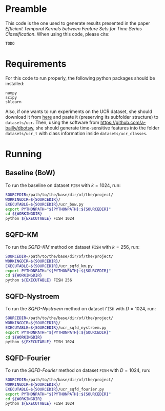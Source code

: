 # Preamble

This code is the one used to generate results presented in the paper 
*Efficient Temporal Kernels between Feature Sets for Time Series Classification*.
When using this code, please cite:
```
TODO
```

# Requirements
For this code to run properly, the following python packages should be installed:
```
numpy  
scipy  
sklearn
```

Also, if one wants to run experiments on the UCR dataset, she should download it from 
[here](http://www.cs.ucr.edu/~eamonn/time_series_data/) and paste it (preserving its subfolder structure) to `datasets/ucr`.
Then, using the software from <https://github.com/a-bailly/dbotsw>, she should generate time-sensitive features into the folder `datasets/ucr_t` with class information inside `datasets/ucr_classes`.

# Running
## Baseline (BoW)
To run the baseline on dataset `FISH` with $k=1024$, run:
```bash
SOURCEDIR=/path/to/the/base/dir/of/the/project/
WORKINGDIR=${SOURCEDIR}/
EXECUTABLE=${SOURCEDIR}/ucr_bow.py
export PYTHONPATH="${PYTHONPATH}:${SOURCEDIR}"
cd ${WORKINGDIR}
python ${EXECUTABLE} FISH 1024
```

## SQFD-KM
To run the _SQFD-KM_ method on dataset `FISH` with $k=256$, run:
```bash
SOURCEDIR=/path/to/the/base/dir/of/the/project/
WORKINGDIR=${SOURCEDIR}/
EXECUTABLE=${SOURCEDIR}/ucr_sqfd_km.py
export PYTHONPATH="${PYTHONPATH}:${SOURCEDIR}"
cd ${WORKINGDIR}
python ${EXECUTABLE} FISH 256
```

## SQFD-Nystroem
To run the _SQFD-Nystroem_ method on dataset `FISH` with $D=1024$, run:
```bash
SOURCEDIR=/path/to/the/base/dir/of/the/project/
WORKINGDIR=${SOURCEDIR}/
EXECUTABLE=${SOURCEDIR}/ucr_sqfd_nystroem.py
export PYTHONPATH="${PYTHONPATH}:${SOURCEDIR}"
cd ${WORKINGDIR}
python ${EXECUTABLE} FISH 1024
```

## SQFD-Fourier
To run the _SQFD-Fourier_ method on dataset `FISH` with $D=1024$, run:
```bash
SOURCEDIR=/path/to/the/base/dir/of/the/project/
WORKINGDIR=${SOURCEDIR}/
EXECUTABLE=${SOURCEDIR}/ucr_sqfd_fourier.py
export PYTHONPATH="${PYTHONPATH}:${SOURCEDIR}"
cd ${WORKINGDIR}
python ${EXECUTABLE} FISH 1024
```